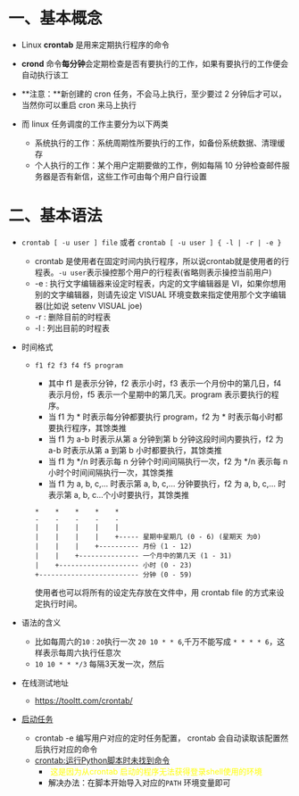 # 一、基本概念

- Linux **crontab** 是用来定期执行程序的命令
- **crond** 命令**每分钟**会定期检查是否有要执行的工作，如果有要执行的工作便会自动执行该工

- **注意：**新创建的 cron 任务，不会马上执行，至少要过 2 分钟后才可以，当然你可以重启 cron 来马上执行
- 而 linux 任务调度的工作主要分为以下两类
  - 系统执行的工作：系统周期性所要执行的工作，如备份系统数据、清理缓存
  - 个人执行的工作：某个用户定期要做的工作，例如每隔 10 分钟检查邮件服务器是否有新信，这些工作可由每个用户自行设置



# 二、基本语法

- `crontab [ -u user ] file` 或者 `crontab [ -u user ] { -l | -r | -e }`

  - crontab 是使用者在固定时间内执行程序，所以说crontab就是使用者的行程表。`-u user`表示操控那个用户的行程表(省略则表示操控当前用户)
  - -e : 执行文字编辑器来设定时程表，内定的文字编辑器是 VI，如果你想用别的文字编辑器，则请先设定 VISUAL 环境变数来指定使用那个文字编辑器(比如说 setenv VISUAL joe)
  - -r : 删除目前的时程表
  - -l : 列出目前的时程表

- 时间格式

  - ```
    f1 f2 f3 f4 f5 program
    ```

    - 其中 f1 是表示分钟，f2 表示小时，f3 表示一个月份中的第几日，f4 表示月份，f5 表示一个星期中的第几天。program 表示要执行的程序。
    - 当 f1 为 * 时表示每分钟都要执行 program，f2 为 * 时表示每小时都要执行程序，其馀类推
    - 当 f1 为 a-b 时表示从第 a 分钟到第 b 分钟这段时间内要执行，f2 为 a-b 时表示从第 a 到第 b 小时都要执行，其馀类推
    - 当 f1 为 */n 时表示每 n 分钟个时间间隔执行一次，f2 为 */n 表示每 n 小时个时间间隔执行一次，其馀类推
    - 当 f1 为 a, b, c,... 时表示第 a, b, c,... 分钟要执行，f2 为 a, b, c,... 时表示第 a, b, c...个小时要执行，其馀类推

    ```
    *    *    *    *    *
    -    -    -    -    -
    |    |    |    |    |
    |    |    |    |    +----- 星期中星期几 (0 - 6) (星期天 为0)
    |    |    |    +---------- 月份 (1 - 12) 
    |    |    +--------------- 一个月中的第几天 (1 - 31)
    |    +-------------------- 小时 (0 - 23)
    +------------------------- 分钟 (0 - 59)
    ```

    使用者也可以将所有的设定先存放在文件中，用 crontab file 的方式来设定执行时间。

- 语法的含义
  - 比如每周六的`10：20`执行一次 `20 10 * * 6`,千万不能写成 `* * * * 6`，这样表示每周六执行任意次
  - `10 10 * * */3` 每隔3天发一次，然后
- 在线测试地址
  - https://tooltt.com/crontab/
  
- [启动任务](https://blog.csdn.net/An1090239782/article/details/129176191)
  
  - crontab -e 编写用户对应的定时任务配置， crontab 会自动读取该配置然后执行对应的命令
  - [crontab:运行Python脚本时未找到命令](https://www.cnpython.com/qa/1331868)
    - <font color=yellow> 这是因为从crontab 启动的程序无法获得登录shell使用的环境 </font>
    - 解决办法：在脚本开始导入对应的`PATH` 环境变量即可

